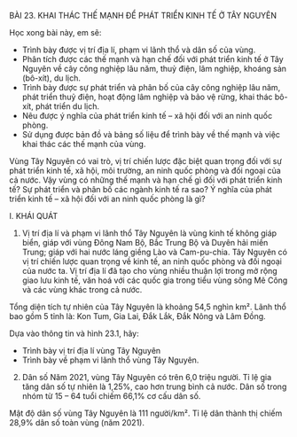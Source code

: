 BÀI 23. KHAI THÁC THẾ MẠNH ĐỂ PHÁT TRIỂN KINH TẾ Ở TÂY NGUYÊN

Học xong bài này, em sẽ:
- Trình bày được vị trí địa lí, phạm vi lãnh thổ và dân số của vùng.
- Phân tích được các thế mạnh và hạn chế đối với phát triển kinh tế ở Tây Nguyên về cây công nghiệp lâu năm, thuỷ điện, lâm nghiệp, khoáng sản (bô-xít), du lịch.
- Trình bày được sự phát triển và phân bố của cây công nghiệp lâu năm, phát triển thuỷ điện, hoạt động lâm nghiệp và bảo vệ rừng, khai thác bô-xít, phát triển du lịch.
- Nêu được ý nghĩa của phát triển kinh tế – xã hội đối với an ninh quốc phòng.
- Sử dụng được bản đồ và bảng số liệu để trình bày về thế mạnh và việc khai thác các thế mạnh của vùng.

Vùng Tây Nguyên có vai trò, vị trí chiến lược đặc biệt quan trọng đối với sự phát triển kinh tế, xã hội, môi trường, an ninh quốc phòng và đối ngoại của cả nước. Vậy vùng có những thế mạnh và hạn chế gì đối với phát triển kinh tế? Sự phát triển và phân bố các ngành kinh tế ra sao? Ý nghĩa của phát triển kinh tế – xã hội đối với an ninh quốc phòng là gì?

I. KHÁI QUÁT

1. Vị trí địa lí và phạm vi lãnh thổ
Tây Nguyên là vùng kinh tế không giáp biển, giáp với vùng Đông Nam Bộ, Bắc Trung Bộ và Duyên hải miền Trung; giáp với hai nước láng giềng Lào và Cam-pu-chia. Tây Nguyên có vị trí chiến lược quan trọng về kinh tế, an ninh quốc phòng và đối ngoại của nước ta. Vị trí địa lí đã tạo cho vùng nhiều thuận lợi trong mở rộng giao lưu kinh tế, văn hoá với các quốc gia trong tiểu vùng sông Mê Công và các vùng khác trong cả nước.

Tổng diện tích tự nhiên của Tây Nguyên là khoảng 54,5 nghìn km². Lãnh thổ bao gồm 5 tỉnh là: Kon Tum, Gia Lai, Đắk Lắk, Đắk Nông và Lâm Đồng.

Dựa vào thông tin và hình 23.1, hãy:
- Trình bày vị trí địa lí vùng Tây Nguyên
- Trình bày về phạm vi lãnh thổ vùng Tây Nguyên.

2. Dân số
Năm 2021, vùng Tây Nguyên có trên 6,0 triệu người. Tỉ lệ gia tăng dân số tự nhiên là 1,25%, cao hơn trung bình cả nước. Dân số trong nhóm từ 15 – 64 tuổi chiếm 66,1% cơ cấu dân số.

Mật độ dân số vùng Tây Nguyên là 111 người/km². Tỉ lệ dân thành thị chiếm 28,9% dân số toàn vùng (năm 2021).
